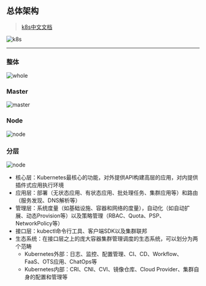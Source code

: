 ## 总体架构
> [k8s中文文档](https://jimmysong.io/kubernetes-handbook/concepts/)
 
![k8s](https://raw.githubusercontent.com/darren-fu/scrip-paper/master/imgs/k8s.jpg)

---
### 整体
![whole](https://raw.githubusercontent.com/darren-fu/scrip-paper/master/imgs/kubernetes-whole-arch.png)

### Master
![master](https://raw.githubusercontent.com/darren-fu/scrip-paper/master/imgs/kubernetes-master-arch.png)

### Node
![node](https://raw.githubusercontent.com/darren-fu/scrip-paper/master/imgs/kubernetes-node-arch.png)

### 分层
![node](https://raw.githubusercontent.com/darren-fu/scrip-paper/master/imgs/kubernetes-layers-arch.jpg)

- 核心层：Kubernetes最核心的功能，对外提供API构建高层的应用，对内提供插件式应用执行环境
- 应用层：部署（无状态应用、有状态应用、批处理任务、集群应用等）和路由（服务发现、DNS解析等）
- 管理层：系统度量（如基础设施、容器和网络的度量），自动化（如自动扩展、动态Provision等）以及策略管理（RBAC、Quota、PSP、NetworkPolicy等）
- 接口层：kubectl命令行工具、客户端SDK以及集群联邦
- 生态系统：在接口层之上的庞大容器集群管理调度的生态系统，可以划分为两个范畴
  - Kubernetes外部：日志、监控、配置管理、CI、CD、Workflow、FaaS、OTS应用、ChatOps等
  - Kubernetes内部：CRI、CNI、CVI、镜像仓库、Cloud Provider、集群自身的配置和管理等

